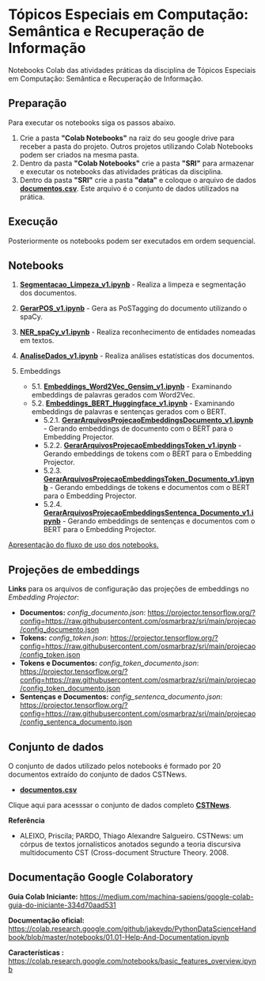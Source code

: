 # Tópicos Especiais em Computação: Semântica e Recuperação de Informação

Notebooks Colab das atividades práticas da disciplina de Tópicos Especiais em Computação: Semântica e Recuperação de Informação.

## **Preparação**

Para executar os notebooks siga os passos abaixo.
1. Crie a pasta **"Colab Notebooks"** na raiz do seu google drive para receber a pasta do projeto. Outros projetos utilizando Colab Notebooks podem ser criados na mesma pasta.
2. Dentro da pasta **"Colab Notebooks"** crie a pasta **"SRI"** para armazenar e executar os notebooks das atividades práticas da disciplina.
3. Dentro da pasta **"SRI"** crie a pasta **"data"** e coloque o arquivo de dados [**documentos.csv**](https://github.com/osmarbraz/sri/blob/main/data/documentos.csv). Este arquivo é o conjunto de dados utilizados na prática.

## **Execução**
Posteriormente os notebooks podem ser executados em ordem sequencial.

## Notebooks
1. [**Segmentacao_Limpeza_v1.ipynb**](https://github.com/osmarbraz/sri/blob/main/1_Segmentacao_Limpeza_v1.ipynb) - Realiza a limpeza e segmentação dos documentos.
2. [**GerarPOS_v1.ipynb**](https://github.com/osmarbraz/sri/blob/main/2_GerarPOS_v1.ipynb) - Gera as PoSTagging do documento utilizando o spaCy.
3. [**NER_spaCy_v1.ipynb**](https://github.com/osmarbraz/sri/blob/main/3_NER_spaCy_v1.ipynb) - Realiza reconhecimento de entidades nomeadas em textos.
4. [**AnaliseDados_v1.ipynb**](https://github.com/osmarbraz/sri/blob/main/4_AnaliseDados_v1.ipynb) - Realiza análises estatísticas dos documentos.

5. Embeddings
	- 5.1. [**Embeddings_Word2Vec_Gensim_v1.ipynb**](https://github.com/osmarbraz/sri/blob/main/5_1_Embeddings_Word2Vec_Gensim_v1.ipynb) - Examinando embeddings de palavras gerados com Word2Vec.
	- 5.2. [**Embeddings_BERT_Huggingface_v1.ipynb**](https://github.com/osmarbraz/sri/blob/main/5_2_Embeddings_BERT_Huggingface_v1.ipynb) - Examinando embeddings de palavras e sentenças gerados com o BERT.
		- 5.2.1. [**GerarArquivosProjecaoEmbeddingsDocumento_v1.ipynb**](https://github.com/osmarbraz/sri/blob/main/5_2_1_GerarArquivosProjecaoEmbeddingsDocumento_v1.ipynb) - Gerando embeddings de documento com o BERT para o Embedding Projector.
		- 5.2.2. [**GerarArquivosProjecaoEmbeddingsToken_v1.ipynb**](https://github.com/osmarbraz/sri/blob/main/5_2_2_GerarArquivosProjecaoEmbeddingsToken_v1.ipynb) - Gerando embeddings de tokens com o BERT para o Embedding Projector.
		- 5.2.3. [**GerarArquivosProjecaoEmbeddingsToken_Documento_v1.ipynb**](https://github.com/osmarbraz/sri/blob/main/5_2_3_GerarArquivosProjecaoEmbeddingsToken_Documento_v1.ipynb) - Gerando embeddings de tokens e documentos com o BERT para o Embedding Projector.
		- 5.2.4. [**GerarArquivosProjecaoEmbeddingsSentenca_Documento_v1.ipynb**](https://github.com/osmarbraz/sri/blob/main/5_2_4_GerarArquivosProjecaoEmbeddingsSentenca_Documento_v1.ipynb) - Gerando embeddings de sentenças e documentos com o BERT para o Embedding Projector.

[Apresentação do fluxo de uso dos notebooks.](https://docs.google.com/presentation/d/1W5TRri89JVVyQVGz9IOeQIa9jk186w4c/edit#slide=id.gf4978a6ef2_0_24)

## Projeções de embeddings

**Links** para os arquivos de configuração das projeções de embeddings no *Embedding Projector*:

- **Documentos:** *config_documento.json*: 
https://projector.tensorflow.org/?config=https://raw.githubusercontent.com/osmarbraz/sri/main/projecao/config_documento.json
- **Tokens:** *config_token.json*: 
https://projector.tensorflow.org/?config=https://raw.githubusercontent.com/osmarbraz/sri/main/projecao/config_token.json
- **Tokens e Documentos:** *config_token_documento.json*: 
https://projector.tensorflow.org/?config=https://raw.githubusercontent.com/osmarbraz/sri/main/projecao/config_token_documento.json
- **Sentenças e Documentos:** *config_sentenca_documento.json*: 
https://projector.tensorflow.org/?config=https://raw.githubusercontent.com/osmarbraz/sri/main/projecao/config_sentenca_documento.json

## Conjunto de dados
O conjunto de dados utilizado pelos notebooks é formado por 20 documentos extraído do conjunto de dados CSTNews. 

* [**documentos.csv**](https://github.com/osmarbraz/sri/blob/main/data/documentos.csv)

Clique aqui para acesssar o conjunto de dados completo [**CSTNews**](https://sites.icmc.usp.br/taspardo/sucinto/files/CSTNews%206.0.zip). 

**Referência**
- ALEIXO, Priscila; PARDO, Thiago Alexandre Salgueiro. CSTNews: um córpus de textos jornalísticos anotados segundo a teoria discursiva multidocumento CST (Cross-document Structure Theory. 2008.

## Documentação Google Colaboratory

**Guia Colab Iniciante:**
https://medium.com/machina-sapiens/google-colab-guia-do-iniciante-334d70aad531

**Documentação oficial:**
https://colab.research.google.com/github/jakevdp/PythonDataScienceHandbook/blob/master/notebooks/01.01-Help-And-Documentation.ipynb
 
**Características :**
https://colab.research.google.com/notebooks/basic_features_overview.ipynb